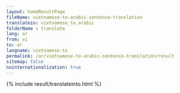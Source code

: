 ```yaml
---
layout: homeResultPage
fileName: vietnamese-to-arabic-sentence-translation
translatein: vietnamese_to_arabic
folderName : translate
lang: ar
from: vi
to: ar
langname: vietnamese-to
permalink: /ar/vietnamese-to-arabic-sentence-translation/result
sitemap: false
nointernationalization: true
---
```

{% include result/translateinto.html %}

<script src="/js/result/translation.js" data-foldername="{{page.folderName}}" data-lang="{{page.lang}}"></script>
